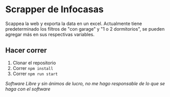 # Scrapper de Infocasas
Scappea la web y exporta la data en un excel.
Actualmente tiene predeterminado los filtros de "con garage" y "1 o 2 dormitorios", se pueden agregar más en sus respectivas variables.

## Hacer correr
1. Clonar el repositorio
2. Correr `npm install`
3. Correr `npm run start`


*Software Libre y sin ánimos de lucro, no me hago responsable de lo que se haga con el software*

